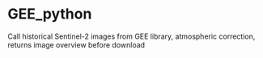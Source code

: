# GEE_python

Call historical Sentinel-2 images from GEE library, atmospheric correction, returns image overview before download
